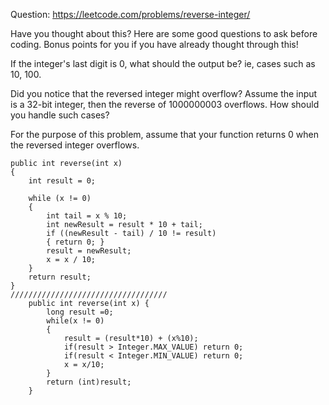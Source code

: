 Question: https://leetcode.com/problems/reverse-integer/

Have you thought about this?
Here are some good questions to ask before coding. Bonus points for you if you have already thought through this!

If the integer's last digit is 0, what should the output be? ie, cases such as 10, 100.

Did you notice that the reversed integer might overflow? Assume the input is a 32-bit integer, then the reverse of 1000000003 overflows. How should you handle such cases?

For the purpose of this problem, assume that your function returns 0 when the reversed integer overflows.
```
public int reverse(int x)
{
    int result = 0;

    while (x != 0)
    {
        int tail = x % 10;
        int newResult = result * 10 + tail;
        if ((newResult - tail) / 10 != result)
        { return 0; }
        result = newResult;
        x = x / 10;
    }
    return result;
}
///////////////////////////////////
    public int reverse(int x) {
        long result =0;
        while(x != 0)
        {
            result = (result*10) + (x%10);
            if(result > Integer.MAX_VALUE) return 0;
            if(result < Integer.MIN_VALUE) return 0;
            x = x/10;
        }
        return (int)result;
    }
```
